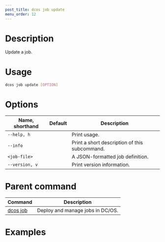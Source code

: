 ```yaml
---
post_title: dcos job update
menu_order: 12
---
```

    
# Description
Update a job.

# Usage

```bash
dcos job update [OPTION]
```

# Options

| Name, shorthand | Default | Description |
|---------|-------------|-------------|
| `--help, h`   |             |  Print usage. |
| `--info`   |             |  Print a short description of this subcommand. |
| `<job-file>`   |             |  A JSON-formatted job definition. |
| `--version, v`   |             | Print version information. |

# Parent command

| Command | Description |
|---------|-------------|
| [dcos job](/docs/1.9/usage/cli/command-reference/dcos-job/) |  Deploy and manage jobs in DC/OS. |

# Examples